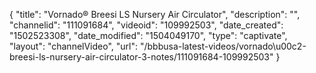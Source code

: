 {
    "title": "Vornado&reg; Breesi LS Nursery Air Circulator",
    "description": "",
    "channelid": "111091684",
    "videoid": "109992503",
    "date_created": "1502523308",
    "date_modified": "1504049170",
    "type": "captivate",
    "layout": "channelVideo",
    "url": "\/bbbusa-latest-videos\/vornado\u00c2-breesi-ls-nursery-air-circulator-3-notes\/111091684-109992503"
}